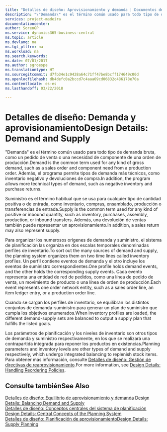 ```yaml
---
title: "Detalles de diseño: Aprovisionamiento y demanda | Documentos de Microsoft"
description: "\"Demanda\" es el término común usado para todo tipo de demanda bruta, como un pedido de venta o una necesidad de componente de una orden de producción. Además, el programa permite tipos de demanda más técnicos, como inventario negativo y devoluciones de compra."
services: project-madeira
documentationcenter: 
author: SorenGP
ms.service: dynamics365-business-central
ms.topic: article
ms.devlang: na
ms.tgt_pltfrm: na
ms.workload: na
ms.search.keywords: 
ms.date: 07/01/2017
ms.author: sgroespe
ms.translationtype: HT
ms.sourcegitcommit: d7fb34e1c9428a64c71ff47be8bcff174649c00d
ms.openlocfilehash: db4defc0a2bccd7c4aaa69cd06832c486178e70a
ms.contentlocale: es-es
ms.lasthandoff: 03/22/2018

---
```

# <a name="design-details-demand-and-supply"></a><span data-ttu-id="93c22-104">Detalles de diseño: Demanda y aprovisionamiento</span><span class="sxs-lookup"><span data-stu-id="93c22-104">Design Details: Demand and Supply</span></span>
<span data-ttu-id="93c22-105">"Demanda" es el término común usado para todo tipo de demanda bruta, como un pedido de venta o una necesidad de componente de una orden de producción.</span><span class="sxs-lookup"><span data-stu-id="93c22-105">Demand is the common term used for any kind of gross demand, such as a sales order and component need from a production order.</span></span> <span data-ttu-id="93c22-106">Además, el programa permite tipos de demanda más técnicos, como inventario negativo y devoluciones de compra.</span><span class="sxs-lookup"><span data-stu-id="93c22-106">In addition, the program allows more technical types of demand, such as negative inventory and purchase returns.</span></span>  
  
 <span data-ttu-id="93c22-107">Suministro es el término habitual que se usa para cualquier tipo de cantidad positiva o de entrada, como inventario, compras, ensamblado, producción o transferencias de entrada.</span><span class="sxs-lookup"><span data-stu-id="93c22-107">Supply is the common term used for any kind of positive or inbound quantity, such as inventory, purchases, assembly, production, or inbound transfers.</span></span> <span data-ttu-id="93c22-108">Además, una devolución de ventas también puede representar un aprovisionamiento.</span><span class="sxs-lookup"><span data-stu-id="93c22-108">In addition, a sales return may also represent supply.</span></span>  
  
 <span data-ttu-id="93c22-109">Para organizar los numerosos orígenes de demanda y suministro, el sistema de planificación las organiza en dos escalas temporales denominadas perfiles de inventario.</span><span class="sxs-lookup"><span data-stu-id="93c22-109">To sort out the many sources of demand and supply, the planning system organizes them on two time lines called inventory profiles.</span></span> <span data-ttu-id="93c22-110">Un perfil contiene eventos de demanda y el otro incluye los eventos de suministro correspondientes.</span><span class="sxs-lookup"><span data-stu-id="93c22-110">One profile holds demand events, and the other holds the corresponding supply events.</span></span> <span data-ttu-id="93c22-111">Cada evento representa una entidad de red de pedidos, como una línea de pedido de venta, un movimiento de producto o una línea de orden de producción.</span><span class="sxs-lookup"><span data-stu-id="93c22-111">Each event represents one order network entity, such as a sales order line, an item ledger entry, or a production order line.</span></span>  
  
 <span data-ttu-id="93c22-112">Cuando se cargan los perfiles de inventario, se equilibran los distintos conjuntos de demanda-suministro para generar un plan de suministro que cumpla los objetivos enumerados.</span><span class="sxs-lookup"><span data-stu-id="93c22-112">When inventory profiles are loaded, the different demand-supply sets are balanced to output a supply plan that fulfills the listed goals.</span></span>  
  
 <span data-ttu-id="93c22-113">Los parámetros de planificación y los niveles de inventario son otros tipos de demanda y suministro respectivamente, en los que se realizará una contrapartida integrada para reponer los productos en existencias.</span><span class="sxs-lookup"><span data-stu-id="93c22-113">Planning parameters and inventory levels are other types of demand and supply respectively, which undergo integrated balancing to replenish stock items.</span></span> <span data-ttu-id="93c22-114">Para obtener más información, consulte [Detalles de diseño: Gestión de directivas de reaprovisionamiento](design-details-handling-reordering-policies.md).</span><span class="sxs-lookup"><span data-stu-id="93c22-114">For more information, see [Design Details: Handling Reordering Policies](design-details-handling-reordering-policies.md).</span></span>  
  
## <a name="see-also"></a><span data-ttu-id="93c22-115">Consulte también</span><span class="sxs-lookup"><span data-stu-id="93c22-115">See Also</span></span>  
 <span data-ttu-id="93c22-116">[Detalles de diseño: Equilibrio de aprovisionamiento y demanda](design-details-balancing-demand-and-supply.md) </span><span class="sxs-lookup"><span data-stu-id="93c22-116">[Design Details: Balancing Demand and Supply](design-details-balancing-demand-and-supply.md) </span></span>  
 <span data-ttu-id="93c22-117">[Detalles de diseño: Conceptos centrales del sistema de planificación](design-details-central-concepts-of-the-planning-system.md) </span><span class="sxs-lookup"><span data-stu-id="93c22-117">[Design Details: Central Concepts of the Planning System](design-details-central-concepts-of-the-planning-system.md) </span></span>  
 [<span data-ttu-id="93c22-118">Detalles de diseño: Planificación de aprovisionamiento</span><span class="sxs-lookup"><span data-stu-id="93c22-118">Design Details: Supply Planning</span></span>](design-details-supply-planning.md)
